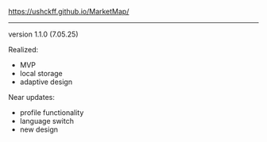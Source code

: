 https://ushckff.github.io/MarketMap/

-----------------------------------------

version 1.1.0 (7.05.25)

Realized:
- MVP
- local storage
- adaptive design

Near updates: 
- profile functionality
- language switch
- new design

